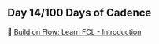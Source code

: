 ## Day 14/100 Days of Cadence

🧰 [Build on Flow: Learn FCL - Introduction](https://dev.to/onflow/build-on-flow-learn-fcl-introduction-51bp)
